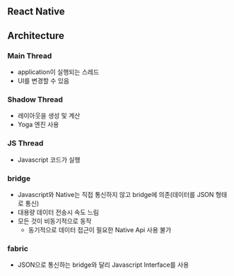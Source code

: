 ## React Native

## Architecture

### Main Thread

- application이 실행되는 스레드
- UI를 변경할 수 있음

### Shadow Thread

- 레이아웃을 생성 및 계산
- Yoga 엔진 사용

### JS Thread

- Javascript 코드가 실행

### bridge

- Javascript와 Native는 직접 통신하지 않고 bridge에 의존(데이터를 JSON 형태로 통신)
- 대용량 데이터 전송시 속도 느림
- 모든 것이 비동기적으로 동작
  - 동기적으로 데이터 접근이 필요한 Native Api 사용 불가

### fabric

- JSON으로 통신하는 bridge와 달리 Javascript Interface를 사용
